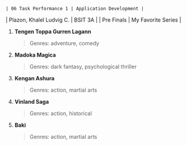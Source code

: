 	| 06 Task Performance 1 | Application Development |
| Plazon, Khalel Ludvig C. | BSIT 3A |
| Pre Finals | My Favorite Series |
1. **Tengen Toppa Gurren Lagann**
   >Genres: adventure, comedy
2. **Madoka Magica**
   >Genres: dark fantasy, psychological thriller
3. **Kengan Ashura**
   >Genres: action, martial arts
4. **Vinland Saga**
   >Genres: action, historical
5. **Baki**
   >Genres: action, martial arts
